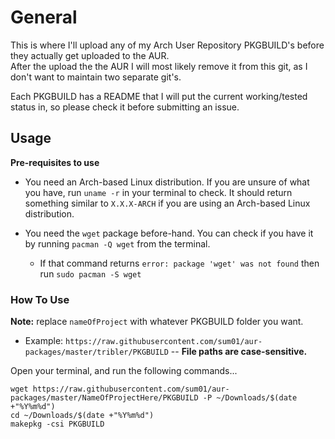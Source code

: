 # General   
This is where I'll upload any of my Arch User Repository PKGBUILD's before they actually get uploaded to the AUR.  
After the upload the the AUR I will most likely remove it from this git, as I don't want to maintain two separate git's.  

Each PKGBUILD has a README that I will put the current working/tested status in, so please check it before submitting an issue.

## Usage  
**Pre-requisites to use**  
*   You need an Arch-based Linux distribution. If you are unsure of what you have, run `uname -r` in your terminal to check. It should return something similar to `X.X.X-ARCH` if you are using an Arch-based Linux distribution.

*   You need the `wget` package before-hand. You can check if you have it by running `pacman -Q wget` from the terminal.
    *   If that command returns `error: package 'wget' was not found` then run `sudo pacman -S wget`  

### How To Use
**Note:** replace `nameOfProject` with whatever PKGBUILD folder you want.   
*   Example: `https://raw.githubusercontent.com/sum01/aur-packages/master/tribler/PKGBUILD`  -- **File paths are case-sensitive.**  

Open your terminal, and run the following commands...
```
wget https://raw.githubusercontent.com/sum01/aur-packages/master/NameOfProjectHere/PKGBUILD -P ~/Downloads/$(date +"%Y%m%d")
cd ~/Downloads/$(date +"%Y%m%d")
makepkg -csi PKGBUILD
```
